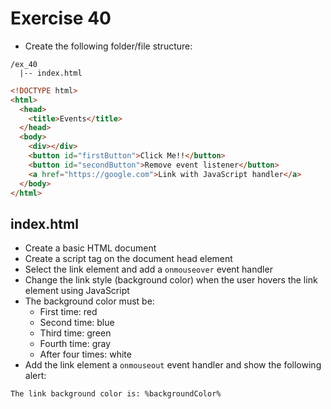 # Exercise 40

- Create the following folder/file structure:

```
/ex_40
  |-- index.html
```

```html
<!DOCTYPE html>
<html>
  <head>
    <title>Events</title>
  </head>
  <body>
    <div></div>
    <button id="firstButton">Click Me!!</button>
    <button id="secondButton">Remove event listener</button>
    <a href="https://google.com">Link with JavaScript handler</a>
  </body>
</html>
```

## index.html

- Create a basic HTML document
- Create a script tag on the document head element
- Select the link element and add a `onmouseover` event handler
- Change the link style (background color) when the user hovers the link element using JavaScript
- The background color must be:
  - First time: red
  - Second time: blue
  - Third time: green
  - Fourth time: gray
  - After four times: white
- Add the link element a `onmouseout` event handler and show the following alert:

```
The link background color is: %backgroundColor%
```
